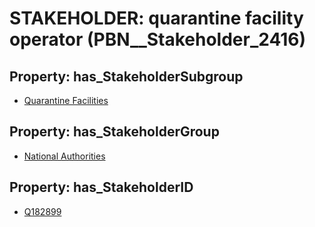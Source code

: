 # STAKEHOLDER: __quarantine facility operator__ (PBN__Stakeholder_2416)

## Property: has_StakeholderSubgroup

* [Quarantine Facilities](PBN__StakeholderSubgroup_124)

## Property: has_StakeholderGroup

* [National Authorities](PBN__StakeholderGroup_7)

## Property: has_StakeholderID

* [Q182899](Q182899)

